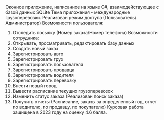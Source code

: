 Оконное приложение, написанное на языке С#, взаимодействующее с базой данных SQLite
Тема приложения - международные грузоперевозки.
Реализован режим доступа (Пользователь/Администратор)
Возможности пользователя:
  1. Отследить посылку (Номер заказа/Номер телефона)
Возможности сотрудника:
  1. Открывать, просматривать, редактировать базу данных
  2. Создать новый заказ
  3. Зарегистрировать авто
  4. Зарегистрировать груз
  5. Зарегистрировать пользователя
  6. Зарегистрировать продавца
  7. Зарегистрировать водителя
  8. Зарегистрировать перевозку
  9. Внести новый город
  10. Вывести расписание текущих грузоперевозок
  11. Изменить статус заказа (Реализован поиск заказа)
  12. Получить отчеты (Расписание, заказы за определенный год, отчет по водителю, по продавцу, по покупателю)
Курсовая работа защищена в 2023 году на оценку 4.6 балла.
